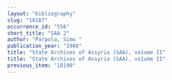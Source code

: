```yaml
---
layout: "bibliography"
slug: "18187"
occurrence_id: "556"
short_title: "SAA 2"
author: "Parpola, Simo "
publication_year: "1988"
title: "State Archives of Assyria (SAA), vo1ume II"
title: "State Archives of Assyria (SAA), vo1ume II"
previous_item: "18190"
---
```

